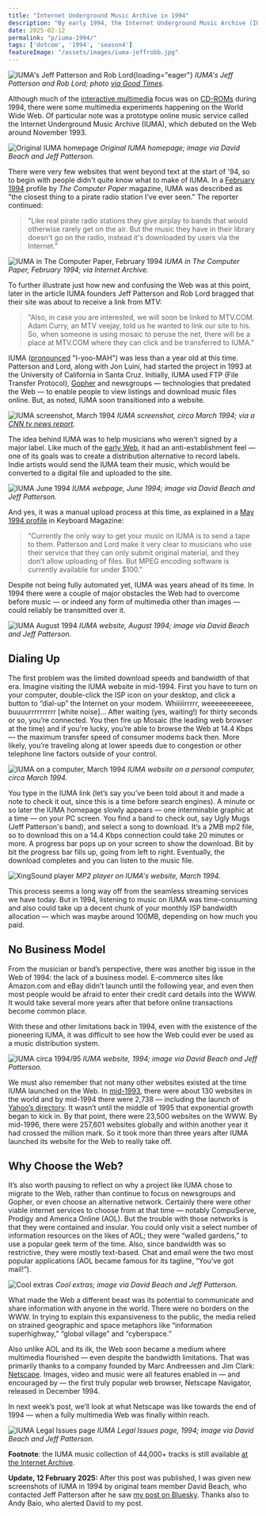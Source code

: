 ```yaml
---
title: "Internet Underground Music Archive in 1994"
description: "By early 1994, the Internet Underground Music Archive (IUMA) has migrated from Usenet and Gopher to the emerging internet platform, the World Wide Web. It is one of the first multimedia websites."
date: 2025-02-12
permalink: "p/iuma-1994/"
tags: ['dotcom', '1994', 'season4']
featureImage: "/assets/images/iuma-jeffrobb.jpg"
---
```


![IUMA's Jeff Patterson and Rob Lord](/assets/images/iuma-jeffrobb.jpg){loading="eager"}
*IUMA's Jeff Patterson and Rob Lord; photo [via Good Times](https://www.goodtimes.sc/up-from-underground-the-iuma-story/).*

Although much of the [interactive multimedia](/p/multimedia-gulch-1994/) focus was on [CD-ROMs](/p/cd-roms-1994/) during 1994, there were some multimedia experiments happening on the World Wide Web. Of particular note was a prototype online music service called the Internet Underground Music Archive (IUMA), which debuted on the Web around November 1993. 

![Original IUMA homepage](/assets/images/original-iuma-page.jpg)
*Original IUMA homepage; image via David Beach and Jeff Patterson.*

There were very few websites that went beyond text at the start of '94, so to begin with people didn't quite know what to make of IUMA. In a [February 1994](https://archive.org/details/issuu_dougalder_1994-02_tcp_on/page/n67/mode/2up) profile by *The Computer Paper* magazine, IUMA was described as "the closest thing to a pirate radio station I've ever seen." The reporter continued: 

> "Like real pirate radio stations they give airplay to bands that would otherwise rarely get on the air. But the music they have in their library doesn't go on the radio, instead it's downloaded by users via the Internet."

![IUMA in The Computer Paper, February 1994](/assets/images/iuma-article-feb94.jpg)
*IUMA in The Computer Paper, February 1994; via Internet Archive.*

To further illustrate just how new and confusing the Web was at this point, later in the article IUMA founders Jeff Patterson and Rob Lord bragged that their site was about to receive a link from MTV:

> "Also, in case you are interested, we will soon be linked to MTV.COM. Adam Curry, an MTV veejay, told us he wanted to link our site to his. So, when someone is using mosaic to peruse the net, there will be a place at MTV.COM where they can click and be transferred to IUMA."

IUMA ([pronounced](https://web.archive.org/web/19961026180733/http://www.iuma.com/IUMA-2.0/help/) "I-yoo-MAH") was less than a year old at this time. Patterson and Lord, along with Jon Luini, had started the project in 1993 at the University of California in Santa Cruz. Initially, IUMA used FTP (File Transfer Protocol), [Gopher](/p/1992-web-vs-gopher/) and newsgroups — technologies that predated the Web — to enable people to view listings and download music files online. But, as noted, IUMA soon transitioned into a website.

![IUMA screenshot, March 1994](/assets/images/iuma-march-1994-youtube.jpg)
*IUMA screenshot, circa March 1994; via a [CNN tv news report](https://www.youtube.com/watch?v=GT5LIEUJefM).*

The idea behind IUMA was to help musicians who weren't signed by a major label. Like much of the [early Web](/p/1993-mosaic-launches-and-the-web-is-set-free/), it had an anti-establishment feel — one of its goals was to create a distribution alternative to record labels. Indie artists would send the IUMA team their music, which would be converted to a digital file and uploaded to the site.

![IUMA June 1994](/assets/images/iuma-june94b.jpg)
*IUMA webpage, June 1994; image via David Beach and Jeff Patterson.*

And yes, it was a manual upload process at this time, as explained in a [May 1994 profile](https://archive.org/details/Keyboard-magazine-issue-217/Keyboard%20Magazine%20-%20Issue%20217%20%28May%201994%29/page/14/mode/2up?view=theater&q=IUMA) in Keyboard Magazine:

> "Currently the only way to get your music on IUMA is to send a tape to them. Patterson and Lord make it very clear to musicians who use their service that they can only submit original material, and they don’t allow uploading of files. But MPEG encoding software is currently available for under $100."

Despite not being fully automated yet, IUMA was years ahead of its time. In 1994 there were a couple of major obstacles the Web had to overcome before music — or indeed any form of multimedia other than images — could reliably be transmitted over it. 

![IUMA August 1994](/assets/images/iuma-aug94.jpg)
*IUMA website, August 1994; image via David Beach and Jeff Patterson.*

## Dialing Up

The first problem was the limited download speeds and bandwidth of that era. Imagine visiting the IUMA website in mid-1994. First you have to turn on your computer, double-click the ISP icon on your desktop, and click a button to “dial-up” the Internet on your modem. Whiiiiirrrrr, weeeeeeeeeee, buuuurrrrrrrrrr [white noise]… After waiting (yes, waiting!) for thirty seconds or so, you’re connected. You then fire up Mosaic (the leading web browser at the time) and if you're lucky, you’re able to browse the Web at 14.4 Kbps — the maximum transfer speed of consumer modems back then. More likely, you’re traveling along at lower speeds due to congestion or other telephone line factors outside of your control.

![IUMA on a computer, March 1994](/assets/images/iuma-computer-mar1995.jpg)
*IUMA website on a personal computer, circa March 1994.*

You type in the IUMA link (let’s say you’ve been told about it and made a note to check it out, since this is a time before search engines). A minute or so later the IUMA homepage slowly appears — one interminable graphic at a time — on your PC screen. You find a band to check out, say Ugly Mugs (Jeff Patterson's band), and select a song to download. It’s a 2MB mp2 file, so to download this on a 14.4 Kbps connection could take 20 minutes or more. A progress bar pops up on your screen to show the download. Bit by bit the progress bar fills up, going from left to right. Eventually, the download completes and you can listen to the music file.

![XingSound player](/assets/images/xingsound-player.jpg)
*MP2 player on IUMA's website, March 1994.*

This process seems a long way off from the seamless streaming services we have today. But in 1994, listening to music on IUMA was time-consuming and also could take up a decent chunk of your monthly ISP bandwidth allocation — which was maybe around 100MB, depending on how much you paid.

## No Business Model

From the musician or band’s perspective, there was another big issue in the Web of 1994: the lack of a business model. E-commerce sites like Amazon.com and eBay didn’t launch until the following year, and even then most people would be afraid to enter their credit card details into the WWW. It would take several more years after that before online transactions become common place. 

With these and other limitations back in 1994, even with the existence of the pioneering IUMA, it was difficult to see how the Web could ever be used as a music distribution system.

![IUMA circa 1994/95](/assets/images/iuma-aug94b.jpg)
*IUMA website, 1994; image via David Beach and Jeff Patterson.*

We must also remember that not many other websites existed at the time IUMA launched on the Web. In [mid-1993](https://www.internetlivestats.com/total-number-of-websites/), there were about 130 websites in the world and by mid-1994 there were 2,738 — including the launch of [Yahoo’s directory](/p/1994-perl-yahoo/). It wasn’t until the middle of 1995 that exponential growth began to kick in. By that point, there were 23,500 websites on the WWW. By mid-1996, there were 257,601 websites globally and within another year it had crossed the million mark. So it took more than three years after IUMA launched its website for the Web to really take off.

## Why Choose the Web?

It’s also worth pausing to reflect on why a project like IUMA chose to migrate to the Web, rather than continue to focus on newsgroups and Gopher, or even choose an alternative network. Certainly there were other viable internet services to choose from at that time — notably CompuServe, Prodigy and America Online (AOL). But the trouble with those networks is that they were contained and insular. You could only visit a select number of information resources on the likes of AOL; they were “walled gardens,” to use a popular geek term of the time. Also, since bandwidth was so restrictive, they were mostly text-based. Chat and email were the two most popular applications (AOL became famous for its tagline, “You’ve got mail!”). 

![Cool extras](/assets/images/cool-extras-iuma.jpg)
*Cool extras; image via David Beach and Jeff Patterson.*

What made the Web a different beast was its potential to communicate and share information with anyone in the world. There were no borders on the WWW. In trying to explain this expansiveness to the public, the media relied on strained geographic and space metaphors like “information superhighway,” “global village” and “cyberspace.”

Also unlike AOL and its ilk, the Web soon became a medium where multimedia flourished — even despite the bandwidth limitations. That was primarily thanks to a company founded by Marc Andreessen and Jim Clark: [Netscape](/p/1996-netscape-lays-the-groundwork-for-web-applications/). Images, video and music were all features enabled in — and encouraged by — the first truly popular web browser, Netscape Navigator, released in December 1994. 

In next week’s post, we’ll look at what Netscape was like towards the end of 1994 — when a fully multimedia Web was finally within reach.

![IUMA Legal Issues page](/assets/images/iuma-legal-issues.jpg)
*IUMA Legal Issues page, 1994; image via David Beach and Jeff Patterson.*

**Footnote**: the IUMA music collection of 44,000+ tracks is still available [at the Internet Archive](https://archive.org/details/iuma-archive).

**Update, 12 February 2025:** After this post was published, I was given new screenshots of IUMA in 1994 by original team member David Beach, who contacted Jeff Patterson after he saw [my post on Bluesky](https://bsky.app/profile/ricmac.cybercultural.com/post/3lhylukvxas2m). Thanks also to Andy Baio, who alerted David to my post.


